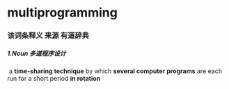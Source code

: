 # multiprogramming

### 该词条释义   来源  有道辞典

##### 1.Noun  多道程序设计

​	a **time-sharing technique** by which **several computer programs** are each run for a short period **in rotation**